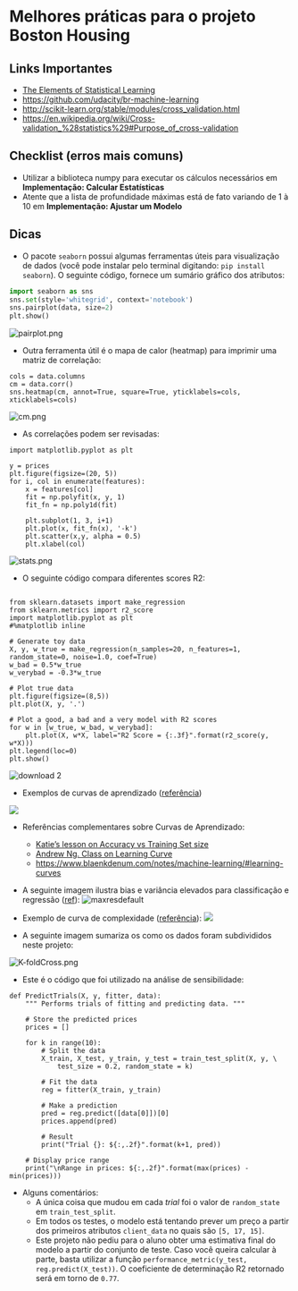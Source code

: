# Melhores práticas para o projeto Boston Housing

## Links Importantes
- [The Elements of Statistical Learning](https://web.stanford.edu/~hastie/ElemStatLearn/)
- https://github.com/udacity/br-machine-learning
- http://scikit-learn.org/stable/modules/cross_validation.html
- https://en.wikipedia.org/wiki/Cross-validation_%28statistics%29#Purpose_of_cross-validation

## Checklist (erros mais comuns)
- Utilizar a biblioteca numpy para executar os cálculos necessários em **Implementação: Calcular Estatísticas**
- Atente que a lista de profundidade máximas está de fato variando de 1 à 10 em **Implementação: Ajustar um Modelo**


## Dicas
- O pacote `seaborn` possui algumas ferramentas úteis para visualização de dados (você pode instalar pelo terminal digitando: `pip install seaborn`). O seguinte código, fornece um sumário gráfico dos atributos:
```py
import seaborn as sns
sns.set(style='whitegrid', context='notebook')
sns.pairplot(data, size=2)
plt.show()
```
![pairplot.png](https://udacity-reviews-uploads.s3.amazonaws.com/_attachments/38140/1495310213/pairplot.png)

- Outra ferramenta útil é o mapa de calor (heatmap) para imprimir uma matriz de correlação:
```
cols = data.columns
cm = data.corr()
sns.heatmap(cm, annot=True, square=True, yticklabels=cols, xticklabels=cols)
```
![cm.png](https://udacity-reviews-uploads.s3.amazonaws.com/_attachments/38140/1495310199/cm.png)

- As correlações podem ser revisadas:

```
import matplotlib.pyplot as plt

y = prices
plt.figure(figsize=(20, 5))
for i, col in enumerate(features):    
    x = features[col]
    fit = np.polyfit(x, y, 1)
    fit_fn = np.poly1d(fit) 
    
    plt.subplot(1, 3, i+1)
    plt.plot(x, fit_fn(x), '-k')
    plt.scatter(x,y, alpha = 0.5)
    plt.xlabel(col)
```

![stats.png](https://udacity-github-sync-content.s3.amazonaws.com/_attachments/38140/1481316690/stats.png)

- O seguinte código compara diferentes scores R2:
```

from sklearn.datasets import make_regression
from sklearn.metrics import r2_score
import matplotlib.pyplot as plt
#%matplotlib inline

# Generate toy data
X, y, w_true = make_regression(n_samples=20, n_features=1, random_state=0, noise=1.0, coef=True)
w_bad = 0.5*w_true
w_verybad = -0.3*w_true

# Plot true data
plt.figure(figsize=(8,5))
plt.plot(X, y, '.')

# Plot a good, a bad and a very model with R2 scores
for w in [w_true, w_bad, w_verybad]:
    plt.plot(X, w*X, label="R2 Score = {:.3f}".format(r2_score(y, w*X)))
plt.legend(loc=0)
plt.show()
```
![download 2](https://user-images.githubusercontent.com/5733246/51628193-7c3df200-1f2b-11e9-906c-667c9184ce70.png)

- Exemplos de curvas de aprendizado ([referência](https://sebastianraschka.com/faq/docs/ml-solvable.html))

![](https://sebastianraschka.com/images/faq/ml-solvable/bias-variance.png)

- Referências complementares sobre Curvas de Aprendizado:

    - [Katie’s lesson on Accuracy vs Training Set size](https://www.youtube.com/watch?v=9w1Yi5nMNgw)
    - [Andrew Ng. Class on Learning Curve](https://www.coursera.org/learn/machine-learning/lecture/Kont7/learning-curves)
    - https://www.blaenkdenum.com/notes/machine-learning/#learning-curves

- A seguinte imagem ilustra bias e variância elevados para classificação e regressão ([ref](https://www.youtube.com/watch?v=dBLZg-RqoLg)):
![maxresdefault](https://i.ytimg.com/vi/dBLZg-RqoLg/maxresdefault.jpg)

- Exemplo de curva de complexidade ([referência](https://jakevdp.github.io/PythonDataScienceHandbook/05.03-hyperparameters-and-model-validation.html)):
![](https://jakevdp.github.io/PythonDataScienceHandbook/figures/05.03-validation-curve.png)

- A seguinte imagem sumariza os como os dados foram subdivididos neste projeto:

![K-foldCross.png](https://udacity-github-sync-content.s3.amazonaws.com/_attachments/38140/1485736387/K-foldCross.png)

- Este é o código que foi utilizado na análise de sensibilidade:
```
def PredictTrials(X, y, fitter, data):
    """ Performs trials of fitting and predicting data. """

    # Store the predicted prices
    prices = []

    for k in range(10):
        # Split the data
        X_train, X_test, y_train, y_test = train_test_split(X, y, \
            test_size = 0.2, random_state = k)
        
        # Fit the data
        reg = fitter(X_train, y_train)
        
        # Make a prediction
        pred = reg.predict([data[0]])[0]
        prices.append(pred)
        
        # Result
        print("Trial {}: ${:,.2f}".format(k+1, pred))

    # Display price range
    print("\nRange in prices: ${:,.2f}".format(max(prices) - min(prices)))
```

- Alguns comentários:
    - A única coisa que mudou em cada *trial* foi o valor de `random_state` em `train_test_split`. 
    - Em todos os testes, o modelo está tentando prever um preço a partir dos primeiros atributos `client_data` no quais são `[5, 17, 15]`.
    - Este projeto não pediu para o aluno obter uma estimativa final do modelo a partir do conjunto de teste. Caso você queira calcular à parte, basta utilizar a função `performance_metric(y_test, reg.predict(X_test))`. O coeficiente de determinação R2 retornado será em torno de `0.77`.


